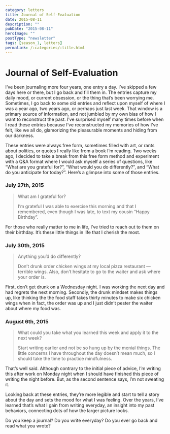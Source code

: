 ```yaml
---
category: letters
title: Journal of Self-Evaluation
date: 2015-08-11
description: ""
pubDate: "2015-08-11"
heroImage: ""
postType: "newsletter"
tags: [season_1, letters]
permalink: /:categories/:title.html
---
```


# Journal of Self-Evaluation

I’ve been journaling more four years, one entry a day. I’ve skipped a few days here or there, but I go back and fill them in. The entries capture my daily mood, or current obsession, or the thing that’s been worrying me. Sometimes, I go back to some old entries and reflect upon myself of where I was a year ago, two years ago, or perhaps just last week. That window is a primary source of information, and not jumbled by my own bias of how I want to reconstruct the past. I’ve surprised myself many times before when I read these entries because I’ve reconstructed my memories of how I’ve felt, like we all do, glamorizing the pleasurable moments and hiding from our darkness.

These entries were always free form, sometimes filled with art, or rants about politics, or quotes I really like from a book I’m reading. Two weeks ago, I decided to take a break from this free form method and experiment with a Q&A format where I would ask myself a series of questions, like “What are you grateful for?”, “What would you do differently?”, and “What do you anticipate for today?”. Here’s a glimpse into some of those entries.

### July 27th, 2015

> What am I grateful for?
>
> I’m grateful I was able to exercise this morning and that I remembered, even though I was late, to text my cousin “Happy Birthday”.

For those who really matter to me in life, I’ve tried to reach out to them on their birthday. It’s these little things in life that I cherish the most.

### July 30th, 2015

> Anything you’d do differently?
>  
> Don’t drunk order chicken wings at my local pizza restaurant — terrible wings. Also, don’t hesitate to go to the waiter and ask where your order is.

First, don’t get drunk on a Wednesday night. I was working the next day and had regrets the next morning. Secondly, the drunk mindset makes things up, like thinking the the food staff takes thirty minutes to make six chicken wings when in fact, the order was up and I just didn’t pester the waiter about where my food was.

### August 6th, 2015

> What could you take what you learned this week and apply it to the next week?
>  
> Start writing earlier and not be so hung up by the menial things. The little concerns I have throughout the day doesn’t mean much, so I should take the time to practice mindfulness.

That’s well said. Although contrary to the initial piece of advice, I’m writing this after work on Monday night when I should have finished this piece of writing the night before. But, as the second sentence says, I’m not sweating it.

Looking back at these entries, they’re more legible and start to tell a story about the day and sets the mood for what I was feeling. Over the years, I’ve learned that’s what I gain from writing everyday, an insight into my past behaviors, connecting dots of how the larger picture looks.

Do you keep a journal? Do you write everyday? Do you ever go back and read what you wrote?
